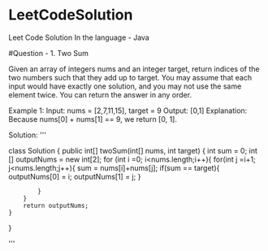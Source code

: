# LeetCodeSolution
Leet Code Solution In the language - Java 

#Question - 1. Two Sum

Given an array of integers nums and an integer target, return indices of the two numbers such that they add up to target.
You may assume that each input would have exactly one solution, and you may not use the same element twice.
You can return the answer in any order.

Example 1:
Input: nums = [2,7,11,15], target = 9
Output: [0,1]
Explanation: Because nums[0] + nums[1] == 9, we return [0, 1].

Solution:
'''

class Solution {
    public int[] twoSum(int[] nums, int target) {
        int sum = 0;
        int [] outputNums = new int[2];
        for (int i =0; i<nums.length;i++){
            for(int j =i+1; j<nums.length;j++){
                sum = nums[i]+nums[j];
                if(sum == target){
                    outputNums[0] = i;
                    outputNums[1] = j;
                }

            }
        }
        return outputNums;
    }
    
}


'''
